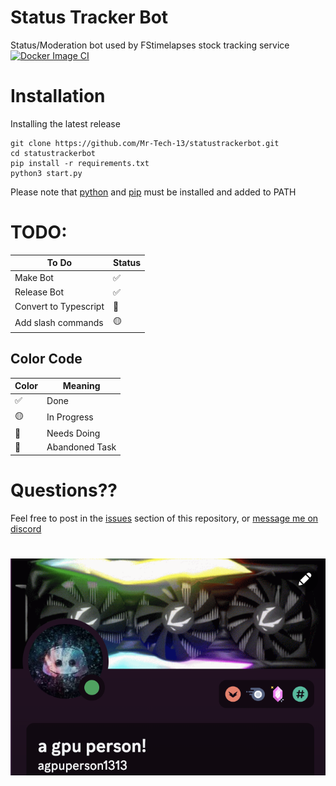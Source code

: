 # Status Tracker Bot
Status/Moderation bot used by FStimelapses stock tracking service
[![Docker Image CI](https://github.com/Mr-Tech-13/statustrackerbot/actions/workflows/docker-image.yml/badge.svg)](https://github.com/Mr-Tech-13/statustrackerbot/actions/workflows/docker-image.yml)


# Installation
Installing the latest release
```shell
git clone https://github.com/Mr-Tech-13/statustrackerbot.git
cd statustrackerbot
pip install -r requirements.txt
python3 start.py
```
Please note that [python](https://www.python.org/downloads/) and [pip](https://pip.pypa.io/en/stable/installation/) must be installed and added to PATH

# TODO:
| To Do | Status |
|-------|--------|
|Make Bot| :white_check_mark:|
|Release Bot|:white_check_mark:|
|Convert to Typescript|:red_circle:|
|Add slash commands|:yellow_circle:|

## Color Code

|Color|Meaning|
|-----|-------|
|:white_check_mark:|Done|
|:yellow_circle:|In Progress|
|:red_circle:|Needs Doing|
|:large_blue_circle:|Abandoned Task|


# Questions??
Feel free to post in the [issues](https://github.com/Mr-Tech-13/statustrackerbot/issues) section of this repository, or [message me on discord](https://github.com/Mr-Tech-13/images/blob/main/Discord%20COntact.jpeg)


#
![a gpu person#1313](https://github.com/Mr-Tech-13/images/blob/main/Discord%20COntact.jpeg)
